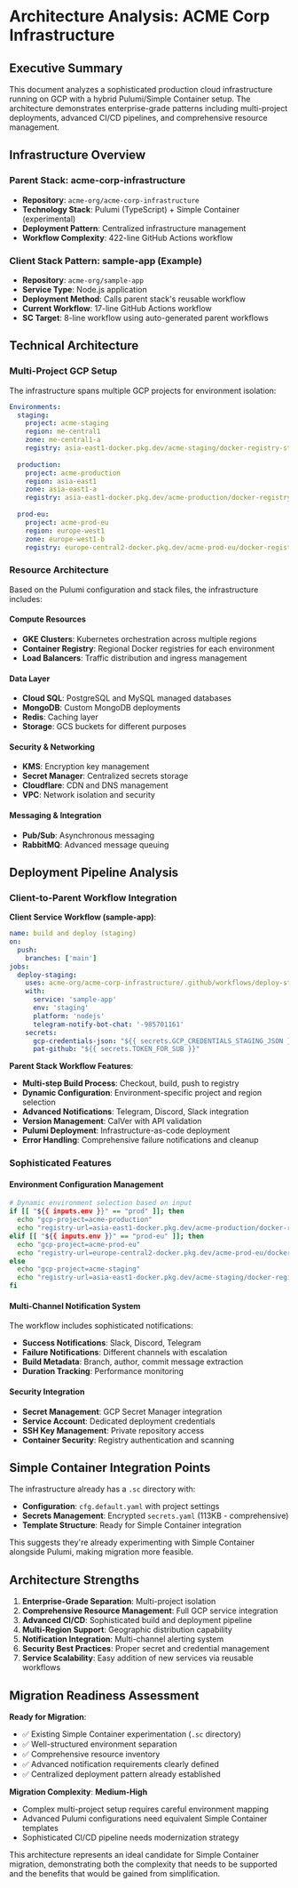 # Architecture Analysis: ACME Corp Infrastructure

## Executive Summary

This document analyzes a sophisticated production cloud infrastructure running on GCP with a hybrid Pulumi/Simple Container setup. The architecture demonstrates enterprise-grade patterns including multi-project deployments, advanced CI/CD pipelines, and comprehensive resource management.

## Infrastructure Overview

### **Parent Stack: acme-corp-infrastructure**
- **Repository**: `acme-org/acme-corp-infrastructure`
- **Technology Stack**: Pulumi (TypeScript) + Simple Container (experimental)
- **Deployment Pattern**: Centralized infrastructure management
- **Workflow Complexity**: 422-line GitHub Actions workflow

### **Client Stack Pattern: sample-app (Example)**
- **Repository**: `acme-org/sample-app`
- **Service Type**: Node.js application
- **Deployment Method**: Calls parent stack's reusable workflow
- **Current Workflow**: 17-line GitHub Actions workflow
- **SC Target**: 8-line workflow using auto-generated parent workflows

## Technical Architecture

### **Multi-Project GCP Setup**

The infrastructure spans multiple GCP projects for environment isolation:

```yaml
Environments:
  staging:
    project: acme-staging
    region: me-central1
    zone: me-central1-a
    registry: asia-east1-docker.pkg.dev/acme-staging/docker-registry-staging
    
  production:
    project: acme-production
    region: asia-east1
    zone: asia-east1-a
    registry: asia-east1-docker.pkg.dev/acme-production/docker-registry-prod
    
  prod-eu:
    project: acme-prod-eu
    region: europe-west1
    zone: europe-west1-b
    registry: europe-central2-docker.pkg.dev/acme-prod-eu/docker-registry-prod-eu
```

### **Resource Architecture**

Based on the Pulumi configuration and stack files, the infrastructure includes:

#### **Compute Resources**
- **GKE Clusters**: Kubernetes orchestration across multiple regions
- **Container Registry**: Regional Docker registries for each environment
- **Load Balancers**: Traffic distribution and ingress management

#### **Data Layer**
- **Cloud SQL**: PostgreSQL and MySQL managed databases
- **MongoDB**: Custom MongoDB deployments
- **Redis**: Caching layer
- **Storage**: GCS buckets for different purposes

#### **Security & Networking**
- **KMS**: Encryption key management
- **Secret Manager**: Centralized secrets storage
- **Cloudflare**: CDN and DNS management
- **VPC**: Network isolation and security

#### **Messaging & Integration**
- **Pub/Sub**: Asynchronous messaging
- **RabbitMQ**: Advanced message queuing

## Deployment Pipeline Analysis

### **Client-to-Parent Workflow Integration**

**Client Service Workflow (sample-app)**:
```yaml
name: build and deploy (staging)
on:
  push:
    branches: ['main']
jobs:
  deploy-staging:
    uses: acme-org/acme-corp-infrastructure/.github/workflows/deploy-stack-gs.yaml@main
    with:
      service: 'sample-app'
      env: 'staging'
      platform: 'nodejs'
      telegram-notify-bot-chat: '-985701161'
    secrets:
      gcp-credentials-json: "${{ secrets.GCP_CREDENTIALS_STAGING_JSON }}"
      pat-github: "${{ secrets.TOKEN_FOR_SUB }}"
```

**Parent Stack Workflow Features**:
- **Multi-step Build Process**: Checkout, build, push to registry
- **Dynamic Configuration**: Environment-specific project and region selection
- **Advanced Notifications**: Telegram, Discord, Slack integration
- **Version Management**: CalVer with API validation
- **Pulumi Deployment**: Infrastructure-as-code deployment
- **Error Handling**: Comprehensive failure notifications and cleanup

### **Sophisticated Features**

#### **Environment Configuration Management**
```bash
# Dynamic environment selection based on input
if [[ "${{ inputs.env }}" == "prod" ]]; then
  echo "gcp-project=acme-production"
  echo "registry-url=asia-east1-docker.pkg.dev/acme-production/docker-registry-prod"
elif [[ "${{ inputs.env }}" == "prod-eu" ]]; then
  echo "gcp-project=acme-prod-eu"  
  echo "registry-url=europe-central2-docker.pkg.dev/acme-prod-eu/docker-registry-prod-eu"
else 
  echo "gcp-project=acme-staging"
  echo "registry-url=asia-east1-docker.pkg.dev/acme-staging/docker-registry-staging"
fi
```

#### **Multi-Channel Notification System**
The workflow includes sophisticated notifications:
- **Success Notifications**: Slack, Discord, Telegram
- **Failure Notifications**: Different channels with escalation
- **Build Metadata**: Branch, author, commit message extraction
- **Duration Tracking**: Performance monitoring

#### **Security Integration**
- **Secret Management**: GCP Secret Manager integration
- **Service Account**: Dedicated deployment credentials
- **SSH Key Management**: Private repository access
- **Container Security**: Registry authentication and scanning

## Simple Container Integration Points

The infrastructure already has a `.sc` directory with:
- **Configuration**: `cfg.default.yaml` with project settings
- **Secrets Management**: Encrypted `secrets.yaml` (113KB - comprehensive)
- **Template Structure**: Ready for Simple Container integration

This suggests they're already experimenting with Simple Container alongside Pulumi, making migration more feasible.

## Architecture Strengths

1. **Enterprise-Grade Separation**: Multi-project isolation
2. **Comprehensive Resource Management**: Full GCP service integration
3. **Advanced CI/CD**: Sophisticated build and deployment pipeline
4. **Multi-Region Support**: Geographic distribution capability
5. **Notification Integration**: Multi-channel alerting system
6. **Security Best Practices**: Proper secret and credential management
7. **Service Scalability**: Easy addition of new services via reusable workflows

## Migration Readiness Assessment

**Ready for Migration**:
- ✅ Existing Simple Container experimentation (`.sc` directory)
- ✅ Well-structured environment separation
- ✅ Comprehensive resource inventory
- ✅ Advanced notification requirements clearly defined
- ✅ Centralized deployment pattern already established

**Migration Complexity**: **Medium-High**
- Complex multi-project setup requires careful environment mapping
- Advanced Pulumi configurations need equivalent Simple Container templates
- Sophisticated CI/CD pipeline needs modernization strategy

This architecture represents an ideal candidate for Simple Container migration, demonstrating both the complexity that needs to be supported and the benefits that would be gained from simplification.
